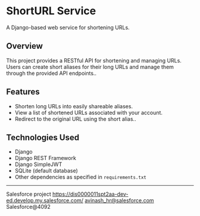 # ShortURL Service

A Django-based web service for shortening URLs.

## Overview

This project provides a RESTful API for shortening and managing URLs. Users can create short aliases for their long URLs and manage them through the provided API endpoints..

## Features

- Shorten long URLs into easily shareable aliases.
- View a list of shortened URLs associated with your account.
- Redirect to the original URL using the short alias..

## Technologies Used

- Django
- Django REST Framework
- Django SimpleJWT
- SQLite (default database)
- Other dependencies as specified in `requirements.txt`









-----
Salesforce project
https://dis0000011spt2aa-dev-ed.develop.my.salesforce.com/
avinash_hr@salesforce.com
Salesforce@4092

